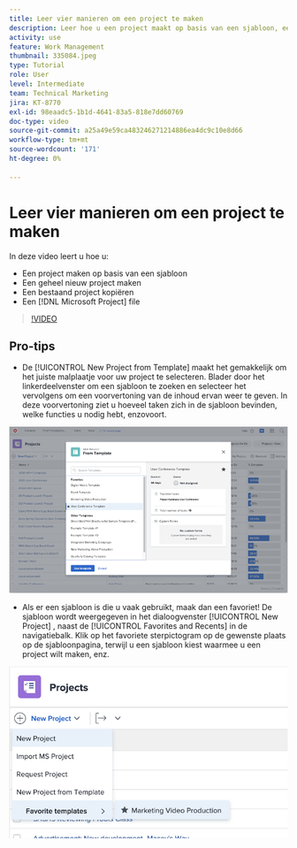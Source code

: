 ```yaml
---
title: Leer vier manieren om een project te maken
description: Leer hoe u een project maakt op basis van een sjabloon, een geheel nieuw project maakt, een bestaand project kopieert of een [!DNL Microsoft Project] bestand.
activity: use
feature: Work Management
thumbnail: 335084.jpeg
type: Tutorial
role: User
level: Intermediate
team: Technical Marketing
jira: KT-8770
exl-id: 98eaadc5-1b1d-4641-83a5-818e7dd60769
doc-type: video
source-git-commit: a25a49e59ca483246271214886ea4dc9c10e8d66
workflow-type: tm+mt
source-wordcount: '171'
ht-degree: 0%

---
```


# Leer vier manieren om een project te maken

In deze video leert u hoe u:

* Een project maken op basis van een sjabloon
* Een geheel nieuw project maken
* Een bestaand project kopiëren
* Een [!DNL Microsoft Project] file

>[!VIDEO](https://video.tv.adobe.com/v/335084/?quality=12&learn=on)

## Pro-tips

* De [!UICONTROL New Project from Template] maakt het gemakkelijk om het juiste malplaatje voor uw project te selecteren. Blader door het linkerdeelvenster om een sjabloon te zoeken en selecteer het vervolgens om een voorvertoning van de inhoud ervan weer te geven. In deze voorvertoning ziet u hoeveel taken zich in de sjabloon bevinden, welke functies u nodig hebt, enzovoort.

![[!UICONTROL New Project from Template] venster](assets/planner-fund-new-project-from-template-window.png)

* Als er een sjabloon is die u vaak gebruikt, maak dan een favoriet! De sjabloon wordt weergegeven in het dialoogvenster [!UICONTROL New Project] , naast de [!UICONTROL Favorites and Recents] in de navigatiebalk. Klik op het favoriete sterpictogram op de gewenste plaats op de sjabloonpagina, terwijl u een sjabloon kiest waarmee u een project wilt maken, enz.

![[!UICONTROL Favorite templates] lijst onder [!UICONTROL New Project] knop](assets/planner-fund-template-favorites.png)

<!---
learn more:
create a project using a template
create a project
copy a project
import a project from Microsoft Project
--->
